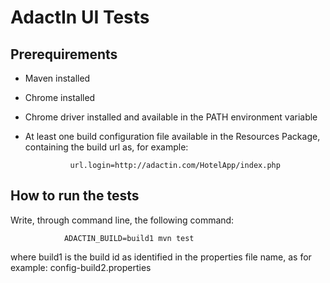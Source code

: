 # AdactIn UI Tests

## Prerequirements
- Maven installed
- Chrome installed
- Chrome driver installed and available in the PATH environment variable
- At least one build configuration file available in the Resources Package, containing the build url as, for example:

                url.login=http://adactin.com/HotelApp/index.php

## How to run the tests
Write, through command line, the following command:

                ADACTIN_BUILD=build1 mvn test

where build1 is the build id as identified in the properties file name, as for example:
                config-build2.properties